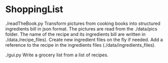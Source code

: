 # ShoppingList

./readTheBook.py
    Transform pictures from cooking books into structured ingredients bill in json format.
       The pictures are read from the ./data/pics folder.
       The name of the recipe and its ingredients bill are written in ./data./recipe_files).
    Create new ingredient files on the fly if needed.
    Add a reference to the recipe in the ingredients files (./data/ingredients_files).

./gui.py
    Write a grocery list from a list of recipes.
       
